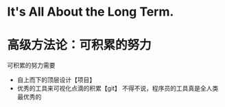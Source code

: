 # It's All About the Long Term.

# 高级方法论：可积累的努力
可积累的努力需要
- 自上而下的顶层设计【项目】
- 优秀的工具来可视化点滴的积累【git】
不得不说，程序员的工具真是全人类最优秀的
